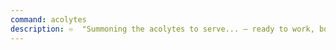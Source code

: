 ```yaml
---
command: acolytes
description: ♾️  "Summoning the acolytes to serve... — ready to work, boss!"
---
```

